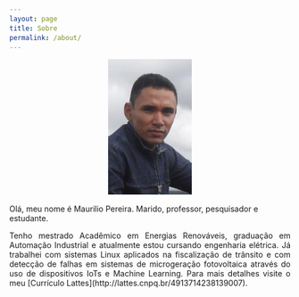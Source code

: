 ```yaml
---
layout: page
title: Sobre
permalink: /about/
---
```


<p align="center">
  <img width="150" height="243" src="/maurilio.png">
</p>

Olá, meu nome é Maurilio Pereira. Marido, professor, pesquisador e estudante.

<div style="text-align: justify"> Tenho mestrado Acadêmico em Energias Renováveis, graduação em Automação Industrial e atualmente estou cursando engenharia elétrica. Já trabalhei com sistemas Linux aplicados na fiscalização de trânsito e com detecção de falhas em sistemas de microgeração fotovoltaica através do uso de dispositivos IoTs e Machine Learning. Para mais detalhes visite o meu [Currículo Lattes](http://lattes.cnpq.br/4913714238139007).</div>


